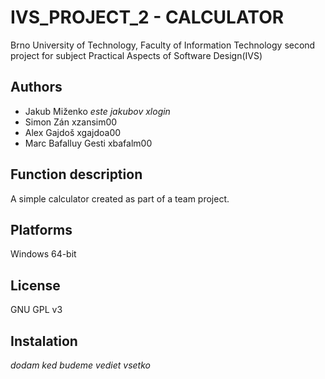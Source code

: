 # IVS_PROJECT_2 - CALCULATOR
Brno University of Technology, Faculty of Information Technology second project for subject Practical Aspects of Software Design(IVS)
## Authors
* Jakub Miženko *este jakubov xlogin*
* Simon Zán xzansim00
* Alex Gajdoš xgajdoa00
* Marc Bafalluy Gesti xbafalm00
## Function description
A simple calculator created as part of a team project.
## Platforms
Windows 64-bit
## License
GNU GPL v3
## Instalation
*dodam ked budeme vediet vsetko*


